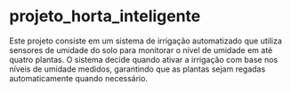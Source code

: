 # projeto_horta_inteligente
Este projeto consiste em um sistema de irrigação automatizado que utiliza sensores de umidade do solo para monitorar o nível de umidade em até quatro plantas. O sistema decide quando ativar a irrigação com base nos níveis de umidade medidos, garantindo que as plantas sejam regadas automaticamente quando necessário.
